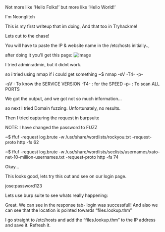 Not more like ‘Hello Folks!’ but more like ‘Hello World!’

I'm Neonglitch

This is my first writeup that im doing,
 And that too in Tryhackme! 

Lets cut to the chase!

You will have to paste the IP & website name in the /etc/hosts initially..,

after doing it you'll get this page:
![image](https://github.com/user-attachments/assets/4a0292f7-adf3-4b65-89f0-a46ae576f64c)


I tried admin:admin, but it didnt work.

so i tried using nmap if i could get something
~$ nmap <ip> -sV -T4- -p-

-sV : To know the SERVICE VERSION
-T4- : for the SPEED
-p- : To scan ALL PORTS



We got the output, and we got not so much information...

so next I tried Domain fuzzing. Unfortunately, no results.

Then I tried capturing the request in burpsuite

<picture>

NOTE: I have changed the password to FUZZ 

~$ ffuf -request log.brute -w /usr/share/wordlists/rockyou.txt -request-proto http -fs 62



~$ ffuf -request log.brute -w /usr/share/wordlists/seclists/usernames/xato-net-10-million-usernames.txt -request-proto http -fs 74



Okay... 

This looks good, lets try this out and see on our login page.

jose:password123

Lets use burp suite to see whats really happening:


Great. We can see in the response tab- login was successfull! And also we can see that the location is pointed towards “files.lookup.thm”

I go straight to /etc/hosts and add the “files.lookup.thm” to the IP address and save it. Refresh it.




